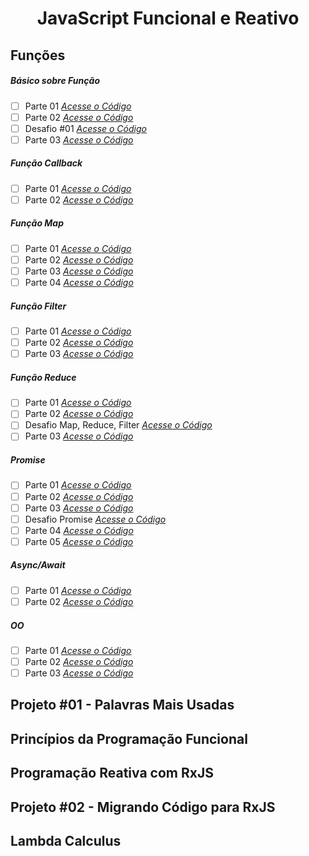 <h1 align="center">JavaScript Funcional e Reativo</h1>

## Funções

##### Básico sobre Função

- [ ] Parte 01 [*Acesse o Código*]()
- [ ] Parte 02 [*Acesse o Código*]()
- [ ] Desafio #01 [*Acesse o Código*]()
- [ ] Parte 03 [*Acesse o Código*]()

##### Função Callback

- [ ] Parte 01 [*Acesse o Código*]()
- [ ] Parte 02 [*Acesse o Código*](https://github.com/joaom00/js-funcional-reativo/blob/main/funcoes/callback_2.js)

##### Função Map

- [ ] Parte 01 [*Acesse o Código*]()
- [ ] Parte 02 [*Acesse o Código*]()
- [ ] Parte 03 [*Acesse o Código*]()
- [ ] Parte 04 [*Acesse o Código*]()

##### Função Filter

- [ ] Parte 01 [*Acesse o Código*]()
- [ ] Parte 02 [*Acesse o Código*]()
- [ ] Parte 03 [*Acesse o Código*]()

##### Função Reduce

- [ ] Parte 01 [*Acesse o Código*]()
- [ ] Parte 02 [*Acesse o Código*]()
- [ ] Desafio Map, Reduce, Filter [*Acesse o Código*]()
- [ ] Parte 03 [*Acesse o Código*]()

##### Promise 

- [ ] Parte 01 [*Acesse o Código*]()
- [ ] Parte 02 [*Acesse o Código*]()
- [ ] Parte 03 [*Acesse o Código*]()
- [ ] Desafio Promise [*Acesse o Código*]()
- [ ] Parte 04 [*Acesse o Código*]()
- [ ] Parte 05 [*Acesse o Código*]()

##### Async/Await

- [ ] Parte 01 [*Acesse o Código*]()
- [ ] Parte 02 [*Acesse o Código*]()

##### OO

- [ ] Parte 01 [*Acesse o Código*]()
- [ ] Parte 02 [*Acesse o Código*]()
- [ ] Parte 03 [*Acesse o Código*]()

## Projeto #01 - Palavras Mais Usadas

## Princípios da Programação Funcional

## Programação Reativa com RxJS

## Projeto #02 - Migrando Código para RxJS

## Lambda Calculus
